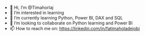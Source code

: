 - 👋 Hi, I’m @Timahorlaj
- 👀 I’m interested in learning
- 🌱 I’m currently learning Python, Power BI, DAX and SQL
- 💞️ I’m looking to collaborate on Python learning and Power BI
- 📫 How to reach me on: https://linkedin.com/in/fatimaholadejobi

<!---
Timahorlaj/Timahorlaj is a ✨ special ✨ repository because its `README.md` (this file) appears on your GitHub profile.
You can click the Preview link to take a look at your changes.
--->
